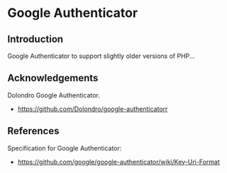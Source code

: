 # Google Authenticator

## Introduction
Google Authenticator to support slightly older versions of PHP...

## Acknowledgements
Dolondro Google Authenticator.
-  https://github.com/Dolondro/google-authenticatorr

## References
Specification for Google Authenticator:
- https://github.com/google/google-authenticator/wiki/Key-Uri-Format